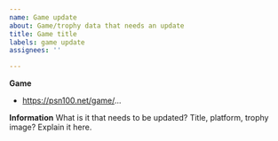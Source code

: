 ```yaml
---
name: Game update
about: Game/trophy data that needs an update
title: Game title
labels: game update
assignees: ''

---
```


**Game**
- https://psn100.net/game/...

**Information**
What is it that needs to be updated? Title, platform, trophy image? Explain it here.
